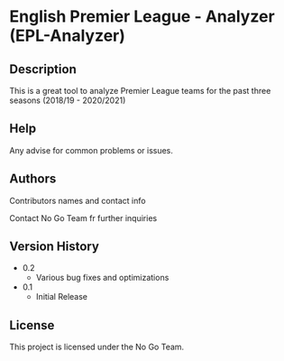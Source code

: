 # English Premier League - Analyzer (EPL-Analyzer)

## Description

This is a great tool to analyze Premier League teams for the past three seasons (2018/19 - 2020/2021)

## Help

Any advise for common problems or issues.

## Authors

Contributors names and contact info

Contact No Go Team fr further inquiries

## Version History

* 0.2
    * Various bug fixes and optimizations
* 0.1
    * Initial Release

## License

This project is licensed under the No Go Team.

